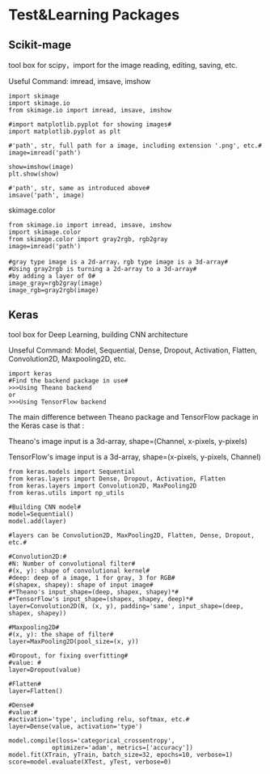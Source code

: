 #		Test&Learning Packages

##		Scikit-mage

tool box for scipy，import for the image reading, editing, saving, etc.

Useful Command:
imread, imsave, imshow
>
	import skimage
	import skimage.io
	from skimage.io import imread, imsave, imshow
>
	#import matplotlib.pyplot for showing images#
	import matplotlib.pyplot as plt
>	
	#'path', str, full path for a image, including extension '.png', etc.#
	image=imread('path')
>	
	show=imshow(image)
	plt.show(show)
>	
	#'path', str, same as introduced above#
	imsave('path', image)

skimage.color
>
	from skimage.io import imread, imsave, imshow
	import skimage.color
	from skimage.color import gray2rgb, rgb2gray
	image=imread('path')
>	
	#gray type image is a 2d-array，rgb type image is a 3d-array#
	#Using gray2rgb is turning a 2d-array to a 3d-array#
	#by adding a layer of 0#
	image_gray=rgb2gray(image)
	image_rgb=gray2rgb(image)
	
	
##		Keras

tool box for Deep Learning, building CNN architecture

Unseful Command: 
Model, Sequential, Dense, Dropout, Activation, Flatten, Convolution2D, Maxpooling2D, etc. 

>
	import keras	
	#Find the backend package in use#
	>>>Using Theano backend
	or
	>>>Using TensorFlow backend

The main difference between Theano package and TensorFlow package in the Keras case is that :

Theano's image input is a 3d-array, shape=(Channel, x-pixels, y-pixels)

TensorFlow's image input is a 3d-array, shape=(x-pixels, y-pixels, Channel)

>
	from keras.models import Sequential
	from keras.layers import Dense, Dropout, Activation, Flatten
	from keras.layers import Convolution2D, MaxPooling2D
	from keras.utils import np_utils
	
>
	#Building CNN model#
	model=Sequential()
	model.add(layer)
>
	#layers can be Convolution2D, MaxPooling2D, Flatten, Dense, Dropout, etc.#
>	
	#Convolution2D:#
	#N: Number of convolutional filter#
	#(x, y): shape of convolutional kernel#
	#deep: deep of a image, 1 for gray, 3 for RGB#
	#(shapex, shapey): shape of input image#
	#*Theano's input_shape=(deep, shapex, shapey)*#
	#*TensorFlow's input_shape=(shapex, shapey, deep)*#
	layer=Convolution2D(N, (x, y), padding='same', input_shape=(deep, shapex, shapey))
>
	#Maxpooling2D#
	#(x, y): the shape of filter#
	layer=MaxPooling2D(pool_size=(x, y))

>
	#Dropout, for fixing overfitting#
	#value: #
	layer=Dropout(value)
>
	#Flatten#
	layer=Flatten()
>
	#Dense#
	#value:#
	#activation='type', including relu, softmax, etc.#
	layer=Dense(value, activation='type')
>
	model.compile(loss='categorical_crossentropy',
			    optimizer='adam', metrics=['accuracy'])
	model.fit(XTrain, yTrain, batch_size=32, epochs=10, verbose=1)
	score=model.evaluate(XTest, yTest, verbose=0)

	
	

